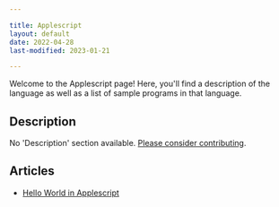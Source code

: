 ```yaml
---

title: Applescript
layout: default
date: 2022-04-28
last-modified: 2023-01-21

---
```


Welcome to the Applescript page! Here, you'll find a description of the language as well as a list of sample programs in that language.

## Description

No 'Description' section available. [Please consider contributing](https://github.com/TheRenegadeCoder/sample-programs-website).

## Articles

- [Hello World in Applescript](https://sampleprograms.io/projects/hello-world/applescript)